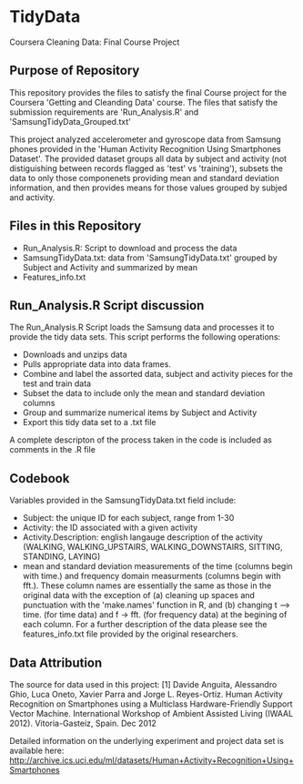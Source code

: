 # TidyData
Coursera Cleaning Data: Final Course Project

## Purpose of Repository
This repository provides the files to satisfy the final Course project for the Coursera 'Getting and Cleanding Data' course. The files that satisfy the submission requirements are 'Run_Analysis.R' and 'SamsungTidyData_Grouped.txt' 

This project analyzed accelerometer and gyroscope data from Samsung phones provided in the 'Human Activity Recognition Using Smartphones Dataset'. The provided dataset groups all data by subject and activity (not distiguishing between records flagged as 'test' vs 'training'), subsets the data to only those componenets providing mean and standard deviation information, and then provides means for those values grouped by subjed and activity.  

## Files in this Repository
* Run_Analysis.R: Script to download and process the data
* SamsungTidyData.txt: data from 'SamsungTidyData.txt' grouped by Subject and Activity and summarized by mean
* Features_info.txt

## Run_Analysis.R Script discussion
The Run_Analysis.R Script loads the Samsung data and processes it to provide the tidy data sets. This script performs the following operations:
* Downloads and unzips data
* Pulls appropriate data into data frames.
* Combine and label the assorted data, subject and activity pieces for the test and train data
* Subset the data to include only the mean and standard deviation columns
* Group and summarize numerical items by Subject and Activity
* Export this tidy data set to a .txt file

A complete descripton of the process taken in the code is included as comments in the .R file

## Codebook 
Variables provided in the SamsungTidyData.txt field include:
* Subject: the unique ID for each subject, range from 1-30
* Activity: the ID associated with a given activity
* Activity.Description: english langauge description of the activity (WALKING, WALKING_UPSTAIRS, WALKING_DOWNSTAIRS, SITTING, STANDING, LAYING)
* mean and standard deviation measurements of the time (columns begin with time.) and frequency domain measurments (columns begin with fft.). These column names are essentially the same as those in the original data with the exception of (a) cleaning up spaces and punctuation with the 'make.names' function in R, and (b) changing t --> time. (for time data) and f -> fft. (for frequency data) at the begining of each column.  For a further description of the data please see the features_info.txt file provided by the original researchers.

## Data Attribution 
The source for data used in this project: 
[1] Davide Anguita, Alessandro Ghio, Luca Oneto, Xavier Parra and Jorge L. Reyes-Ortiz. Human Activity Recognition on Smartphones using a Multiclass Hardware-Friendly Support Vector Machine. International Workshop of Ambient Assisted Living (IWAAL 2012). Vitoria-Gasteiz, Spain. Dec 2012

Detailed information on the underlying experiment and project data set is available here: http://archive.ics.uci.edu/ml/datasets/Human+Activity+Recognition+Using+Smartphones




